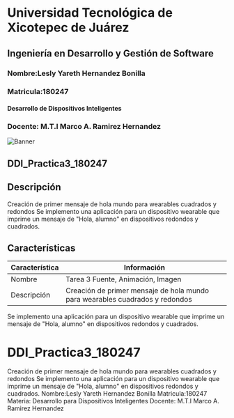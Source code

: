 # Universidad Tecnológica de Xicotepec de Juárez
## Ingeniería en Desarrollo y Gestión de Software
### Nombre:Lesly Yareth Hernandez Bonilla 
### Matricula:180247 
#### Desarrollo de Dispositivos Inteligentes
### Docente: M.T.I Marco A. Ramirez Hernandez


![Banner](https://i.postimg.cc/28Zg3QFz/Banner-de-Twitch-Nubes-Gamer-Chica-Morado.png)

## DDI_Practica3_180247

## Descripción

Creación de primer mensaje de hola mundo para wearables cuadrados y redondos
Se implemento una aplicación para un dispositivo wearable que imprime un mensaje de "Hola, alumno" en dispositivos redondos y 
cuadrados. 

## Características
| Característica         | Información                                                              |
|------------------------|--------------------------------------------------------------------------|
| Nombre                 | Tarea 3 Fuente, Animación, Imagen                                        |
| Descripción            |Creación de primer mensaje de hola mundo para wearables cuadrados y redondos
Se implemento una aplicación para un dispositivo wearable que imprime un mensaje de "Hola, alumno" en dispositivos redondos y 
cuadrados. 
















# DDI_Practica3_180247
Creación de primer mensaje de hola mundo para wearables cuadrados y redondos
Se implemento una aplicación para un dispositivo wearable que imprime un mensaje de "Hola, alumno" en dispositivos redondos y 
cuadrados. 
Nombre:Lesly Yareth Hernandez Bonilla
Matricula:180247
Materia: Desarrollo para Dispositivos Inteligentes
Docente: M.T.I Marco A. Ramirez Hernandez
